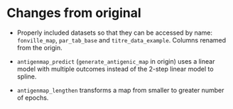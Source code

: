 # Changes from original

* Properly included datasets so that they can be accessed by name: `fonville_map`, `par_tab_base` and `titre_data_example`. Columns renamed from the origin.

* `antigenmap_predict` (`generate_antigenic_map` in origin) uses a linear model with multiple outcomes instead of the 2-step linear model to spline.

* `antigenmap_lengthen` transforms a map from smaller to greater number of epochs.
